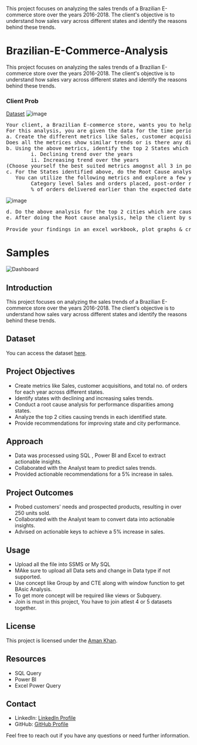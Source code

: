 This project focuses on analyzing the sales trends of a Brazilian E-commerce store over the years 2016-2018. The client's objective is to understand how sales vary across different states and identify the reasons behind these trends. 
# Brazilian-E-Commerce-Analysis
This project focuses on analyzing the sales trends of a Brazilian E-commerce store over the years 2016-2018. The client's objective is to understand how sales vary across different states and identify the reasons behind these trends. 

### Client Prob
 <a href="https://drive.google.com/file/d/1-Fv55pggi0fMRInxiDEz3gnOgb1aIeJL/view?usp=share_link">Dataset</a>
![image](https://user-images.githubusercontent.com/109127584/201036862-71b28382-705d-4072-a3c7-b556df1d31ce.png)

<pre>Your client, a Brazilian E-commerce store, wants you to help them understand how their sales trend across different states over the years and why?. 
For this analysis, you are given the data for the time period 2016-2018
a. Create the different metrics like Sales, customer acquisitions, total no. of orders for each Year across the different states they serve.
Does all the metrices show similar trends or is there any disparity amongst each of them?
b. Using the above metrics, identify the top 2 States which show
		i. Declining trend over the years 
		ii. Increasing trend over the years
(Choose yourself the best suited metrics amognst all 3 in point (a) to carry out the analysis)
c. For the States identified above, do the Root Cause analysis for their performance across a variety of metrics.
   You can utilize the following metrics and explore a few yourself as well by analyzing the data.
		Category level Sales and orders placed, post-order reviews, Seller performance in terms of deliveries, product-level sales & orders placed,
		% of orders delivered earlier than the expected date, % of orders delivered later than the expected date, etc.
</pre>
![image](https://user-images.githubusercontent.com/109127584/201037098-37a92dd2-2bcf-47b5-9d88-36ec56caec39.png)
<pre>
d. Do the above analysis for the top 2 cities which are causing the trend for each of the states identified in point (b)
e. After doing the Root cause analysis, help the client by suggesting ways to improve the performance of the States and the cities

Provide your findings in an excel workbook, plot graphs & create multiple tabs as needed.
</pre>
# Samples
![Dashboard](https://blogger.googleusercontent.com/img/b/R29vZ2xl/AVvXsEh3VgeOabFPVdtVzcyVF9xQZGlWegLOVKzG2SFILJAFF6ZPfu3GsZS_4YM-S76TMCoM0vvPllBTEFFikJ_94PDOM5X5Hz79HCtVEt5sXzZAbw8lZqX8mP5dt0mn7fQGMdJchJntu6OCtI0tyLWPpvfatpW-E2NBoHvFnzZArF-knLgKQ2p9_XFaYW3d0Qg/s1370/Screenshot%202023-05-18%20131129.png)

## Introduction

This project focuses on analyzing the sales trends of a Brazilian E-commerce store over the years 2016-2018. The client's objective is to understand how sales vary across different states and identify the reasons behind these trends. 

## Dataset

You can access the dataset [here](https://drive.google.com/file/d/1-Fv55pggi0fMRInxiDEz3gnOgb1aIeJL/view?usp=share_link).

## Project Objectives

- Create metrics like Sales, customer acquisitions, and total no. of orders for each year across different states.
- Identify states with declining and increasing sales trends.
- Conduct a root cause analysis for performance disparities among states.
- Analyze the top 2 cities causing trends in each identified state.
- Provide recommendations for improving state and city performance.

## Approach

- Data was processed using SQL , Power BI and Excel to extract actionable insights.
- Collaborated with the Analyst team to predict sales trends.
- Provided actionable recommendations for a 5% increase in sales.

## Project Outcomes

- Probed customers' needs and prospected products, resulting in over 250 units sold.
- Collaborated with the Analyst team to convert data into actionable insights.
- Advised on actionable keys to achieve a 5% increase in sales.

## Usage

- Upload all the file into SSMS or My SQL
- MAke sure to upload all Data sets and change in Data type if not supported.
- Use concept like Group by and CTE along with window function to get BAsic Analysis.
- To get more concept will be required like views or Subquery.
- Join is must in this project, You have to join atlest 4 or 5 datasets together.
## License

This project is licensed under the [Aman Khan]((https://github.com/aman0khan)).

## Resources
- SQL Query
- Power BI
- Excel Power Query

## Contact

- LinkedIn: [LinkedIn Profile](https://www.linkedin.com/in/aman-khan007/)
- GitHub: [GitHub Profile]((https://github.com/aman0khan))

Feel free to reach out if you have any questions or need further information.




